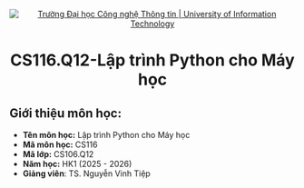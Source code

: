 <p align="center">
  <a href="https://www.uit.edu.vn/" title="Trường Đại học Công nghệ Thông tin" style="border: none;">
    <img src="https://i.imgur.com/WmMnSRt.png" alt="Trường Đại học Công nghệ Thông tin | University of Information Technology">
  </a>
</p>

<h1 align="center"><b>CS116.Q12-Lập trình Python cho Máy học</b></h>

## Giới thiệu môn học:
* **Tên môn học:** Lập trình Python cho Máy học
* **Mã môn học:** CS116
* **Mã lớp:** CS106.Q12
* **Năm học:** HK1 (2025 - 2026)
* **Giảng viên**: TS. Nguyễn Vinh Tiệp 
